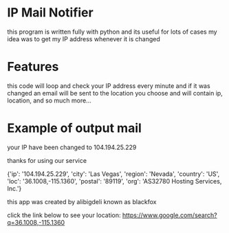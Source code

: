 # IP Mail Notifier
this program is written fully with python and its useful for lots of cases my idea was to get my IP address whenever it is changed 

# Features
this code will loop and check your IP address every minute and if it was changed an email will be sent to the location you choose and will contain ip, location, and so much more...

# Example of output mail
your IP have been changed to 104.194.25.229

thanks for using our service

{'ip': '104.194.25.229', 'city': 'Las Vegas', 'region': 'Nevada', 'country': 'US', 'loc': '36.1008,-115.1360', 'postal': '89119', 'org': 'AS32780 Hosting Services, Inc.'}

this app was created by alibigdeli known as blackfox

click the link below to see your location:
https://www.google.com/search?q=36.1008,-115.1360

